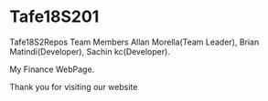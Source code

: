 # Tafe18S201
Tafe18S2Repos
Team Members Allan Morella(Team Leader), Brian Matindi(Developer), Sachin kc(Developer).

My Finance WebPage.

Thank you for visiting our website
